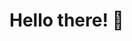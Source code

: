 # Hello there! 👋

<!-- ## I know how to create magic ✨ with:

<br><img alt="CSS" title="CSS" src="https://user-images.githubusercontent.com/1680157/87443759-4a5f9600-c5cc-11ea-8ae0-715433c1f781.png" height="24">&nbsp;&nbsp;&nbsp;&nbsp;
<img alt="HTML" title="HTML" src="https://user-images.githubusercontent.com/1680157/87443762-4af82c80-c5cc-11ea-85cf-57be0e83c169.png" height="24">&nbsp;&nbsp;&nbsp;&nbsp;
<img alt="JavaScript" title="JavaScript" src="https://user-images.githubusercontent.com/1680157/87443764-4af82c80-c5cc-11ea-82c2-c368ee12cf6d.png" height="24">&nbsp;&nbsp;&nbsp;&nbsp;
<img alt="Git" title="Git" src="https://user-images.githubusercontent.com/1680157/87443755-49c6ff80-c5cc-11ea-954a-579f7c72873a.png" height="24">&nbsp;&nbsp;&nbsp;&nbsp;<img alt="Google Chrome" title="Google Chrome" src="https://user-images.githubusercontent.com/1680157/87443745-47fd3c00-c5cc-11ea-878f-44f34572775e.png" height="24">&nbsp;&nbsp;&nbsp;&nbsp;
<img alt="Ubuntu" title="Ubuntu" src="https://external-content.duckduckgo.com/iu/?u=https%3A%2F%2Flogos-download.com%2Fwp-content%2Fuploads%2F2016%2F02%2FUbuntu.png&f=1&nofb=1&ipt=59c6377fb9d96effb1c56523c71e411851ce2e2a47f14a8ecd438699d2e704d6&ipo=images" height="24">&nbsp;&nbsp;&nbsp;&nbsp;

## What I learn 🤩:

<img alt="ReactJS" title="ReactJS" src="https://external-content.duckduckgo.com/iu/?u=https%3A%2F%2Fpluspng.com%2Fimg-png%2Freact-logo-png-img-react-logo-png-react-js-logo-png-transparent-png-1142x1027.png&f=1&nofb=1&ipt=9e7fcfdcc11fc74694d5c339a5e8cf5ec5f6261dc96f47f134f124dfa8f40ac3&ipo=images" height="24">&nbsp;&nbsp;&nbsp;&nbsp;
<img alt="Jest" title="Jest" src="https://cdn.freebiesupply.com/logos/large/2x/jest-logo-png-transparent.png" height="24">&nbsp;&nbsp;&nbsp;&nbsp;
<img alt="TypeScript" title="TypeScript" src="https://cdn-images-1.medium.com/max/1200/1*mn6bOs7s6Qbao15PMNRyOA.png" height="24">&nbsp;&nbsp;&nbsp;&nbsp;


## Contact:

- 📫 bartoszkowalczyk@wp.pl -->
